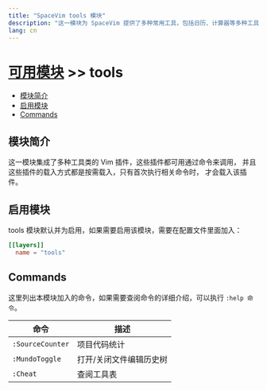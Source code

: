 ```yaml
---
title: "SpaceVim tools 模块"
description: "这一模块为 SpaceVim 提供了多种常用工具，包括日历、计算器等多种工具类插件，并针对 Vim8 以及 Neovim 提供了更好的插件选择。"
lang: cn
---
```


# [可用模块](../) >> tools

<!-- vim-markdown-toc GFM -->

- [模块简介](#模块简介)
- [启用模块](#启用模块)
- [Commands](#commands)

<!-- vim-markdown-toc -->

## 模块简介

这一模块集成了多种工具类的 Vim 插件，这些插件都可用通过命令来调用，
并且这些插件的载入方式都是按需载入，只有首次执行相关命令时，
才会载入该插件。

## 启用模块

tools 模块默认并为启用，如果需要启用该模块，需要在配置文件里面加入：

```toml
[[layers]]
  name = "tools"
```

## Commands

这里列出本模块加入的命令，如果需要查阅命令的详细介绍，可以执行 `:help 命令`。

| 命令             | 描述                    |
| ---------------- | ----------------------- |
| `:SourceCounter` | 项目代码统计            |
| `:MundoToggle`   | 打开/关闭文件编辑历史树 |
| `:Cheat`         | 查阅工具表              |
